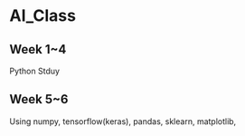 # AI_Class

## Week 1~4
Python Stduy

## Week 5~6
Using numpy, tensorflow(keras), pandas, sklearn, matplotlib, 
